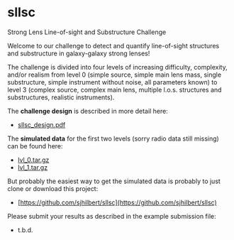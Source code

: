 # sllsc
Strong Lens Line-of-sight and Substructure Challenge

Welcome to our challenge to detect and quantify line-of-sight structures and substructure in galaxy-galaxy strong lenses!

The challenge is divided into four levels of increasing difficulty, complexity, and/or realism from level 0 (simple source,
simple main lens mass, single substructure, simple instrument without noise, all parameters known) to level 3 (complex source, complex main lens, multiple l.o.s. structures and substructures, realistic instruments).

The **challenge design** is described in more detail here:
- [sllsc_design.pdf](https://github.com/sjhilbert/sllsc/blob/master/doc/sllsc_design/sllsc_design.pdf)

The **simulated data** for the first two levels (sorry radio data still missing) can be found here:
- [lvl_0.tar.gz](https://github.com/sjhilbert/sllsc/raw/master/data/lvl_0.tar.gz)
- [lvl_1.tar.gz](https://github.com/sjhilbert/sllsc/raw/master/data/lvl_1.tar.gz)

But probably the easiest way to get the simulated data is probably to just clone or download this project:
- [https://github.com/sjhilbert/sllsc](https://github.com/sjhilbert/sllsc)

Please submit your results as described in the example submission file:
- t.b.d.
